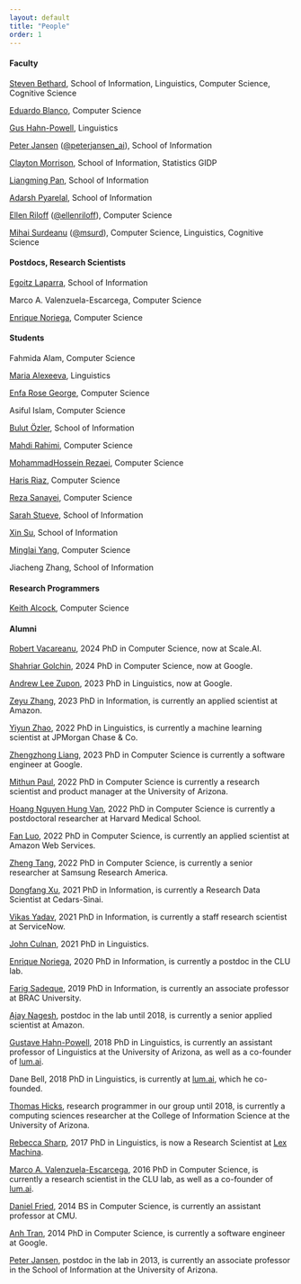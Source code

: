 ```yaml
---
layout: default
title: "People"
order: 1
---
```



#### Faculty ####

[Steven Bethard](http://bethard.github.io), School of Information, Linguistics, Computer Science, Cognitive Science

[Eduardo Blanco](https://eduardoblanco.github.io/), Computer Science

[Gus Hahn-Powell](https://linguistics.arizona.edu/user/gus-hahn-powell), Linguistics

[Peter Jansen](http://ischool.arizona.edu/users/peter-jansen) ([@peterjansen_ai](https://twitter.com/peterjansen_ai)), School of Information

[Clayton Morrison](http://w3.sista.arizona.edu/~clayton/), School of Information, Statistics GIDP

[Liangming Pan](https://liangmingpan.bio/), School of Information

[Adarsh Pyarelal](http://adarsh.cc), School of Information

[Ellen Riloff](http://www2.cs.arizona.edu/~riloff/) ([@ellenriloff](https://twitter.com/ellenriloff)), Computer Science

[Mihai Surdeanu](http://www.surdeanu.info/mihai) ([@msurd](https://twitter.com/msurd)), Computer Science, Linguistics, Cognitive Science

#### Postdocs, Research Scientists ####

[Egoitz Laparra](https://egolaparra.github.io), School of Information

Marco A. Valenzuela-Escarcega, Computer Science

[Enrique Noriega](https://enoriega.info), Computer Science


#### Students ####

Fahmida Alam, Computer Science

[Maria Alexeeva](https://maxaalexeeva.github.io/), Linguistics

[Enfa Rose George](https://www.beingenfa.com), Computer Science

Asiful Islam, Computer Science

[Bulut Özler](https://ischool.arizona.edu/people/bulut-ozler), School of Information

[Mahdi Rahimi](https://www.cs.arizona.edu/person/mahdi-rahimi), Computer Science

[MohammadHossein Rezaei](https://www2.cs.arizona.edu/~mhrezaei/), Computer Science

[Haris Riaz](https://hriaz17.github.io/), Computer Science

[Reza Sanayei](https://rsanayei.github.io/), Computer Science

[Sarah Stueve](https://ischool.arizona.edu/people/sarah-stueve), School of Information

[Xin Su](https://xinsu.name), School of Information

[Minglai Yang](https://ymingl.com), Computer Science

Jiacheng Zhang, School of Information

#### Research Programmers ####

[Keith Alcock](http://www.keithalcock.com), Computer Science

#### Alumni ####

[Robert Vacareanu](https://www.cs.arizona.edu/person/robert-vacareanu), 2024 PhD in Computer Science, now at Scale.AI.

[Shahriar Golchin](https://www.cs.arizona.edu/person/shahriar-golchin), 2024 PhD in Computer Science, now at Google.

[Andrew Lee Zupon](https://zupon.github.io/), 2023 PhD in Linguistics, now at Google.

[Zeyu Zhang](https://www.linkedin.com/in/zeyu-zhang-902035147/), 2023 PhD in Information, is currently an applied scientist at Amazon.

[Yiyun Zhao](https://www.linkedin.com/in/yiyun-zhao-677a42141/), 2022 PhD in Linguistics, is currently a machine learning scientist at JPMorgan Chase & Co.

[Zhengzhong Liang](https://www.linkedin.com/in/zhengzhong-liang-095810137/), 2023 PhD in Computer Science is currently a software engineer at Google.

[Mithun Paul](https://www.linkedin.com/in/mithunpaul/), 2022 PhD in Computer Science is currently a research scientist and product manager at the University of Arizona.

[Hoang Nguyen Hung Van](https://www.linkedin.com/in/hoangnhvan/), 2022 PhD in Computer Science is currently a postdoctoral researcher at Harvard Medical School.

[Fan Luo](https://www.linkedin.com/in/fan-luo-nlp/), 2022 PhD in Computer Science, is currently an applied scientist at Amazon Web Services.

[Zheng Tang](https://www.linkedin.com/in/zhengtang1120/), 2022 PhD in Computer Science, is currently a senior researcher at Samsung Research America.

[Dongfang Xu](https://www.linkedin.com/in/dongfangxu9/), 2021 PhD in Information, is currently a Research Data Scientist at Cedars-Sinai.

[Vikas Yadav](https://www.linkedin.com/in/vyf95/), 2021 PhD in Information, is currently a staff research scientist at ServiceNow.

[John Culnan](https://www.linkedin.com/in/john-culnan-354a224a/), 2021 PhD in Linguistics.

[Enrique Noriega](https://www.linkedin.com/in/enoriega/), 2020 PhD in Information, is currently a postdoc in the CLU lab.

[Farig Sadeque](https://www.linkedin.com/in/farig-sadeque-a982125b/), 2019 PhD in Information, is currently an associate professor at BRAC University.

[Ajay Nagesh](https://www.linkedin.com/in/ajay-nagesh-71576352/), postdoc in the lab until 2018, is currently a senior applied scientist at Amazon.

[Gustave Hahn-Powell](https://www.linkedin.com/in/gushahnpowell/), 2018 PhD in Linguistics, is currently an assistant professor of Linguistics at the University of Arizona, as well as a co-founder of [lum.ai](https://lum.ai).

Dane Bell, 2018 PhD in Linguistics, is currently at [lum.ai](https://lum.ai), which he co-founded.

[Thomas Hicks](https://www.linkedin.com/in/hickst/), research programmer in our group until 2018, is currently a computing sciences researcher at the College of Information Science at the University of Arizona.

[Rebecca Sharp](https://www.linkedin.com/in/rebecca-sharp-b5163b12b/), 2017 PhD in Linguistics, is now a Research Scientist at [Lex Machina](https://lexmachina.com).

[Marco A. Valenzuela-Escarcega](https://www.linkedin.com/in/marco-antonio-valenzuela-esc%C3%A1rcega-08b7a96b/), 2016 PhD in Computer Science, is currently a research scientist in the CLU lab, as well as a co-founder of [lum.ai](http://lum.ai).

[Daniel Fried](https://dpfried.github.io/), 2014 BS in Computer Science, is currently an assistant professor at CMU.

[Anh Tran](https://trananh.github.io), 2014 PhD in Computer Science, is currently a software engineer at Google.

[Peter Jansen](https://infosci.arizona.edu/person/peter-jansen), postdoc in the lab in 2013, is currently an associate professor in the School of Information at the University of Arizona.
